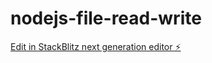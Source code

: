 # nodejs-file-read-write

[Edit in StackBlitz next generation editor ⚡️](https://stackblitz.com/~/github.com/nkdweb/nodejs-file-read-write)